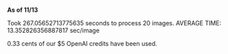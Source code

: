 **As of 11/13**

Took 267.05652713775635 seconds to process 20 images.
AVERAGE TIME: 13.352826356887817 sec/image

0.33 cents of our $5 OpenAI credits have been used.
